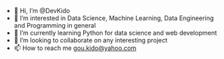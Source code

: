 - 👋 Hi, I’m @DevKido
- 👀 I’m interested in Data Science, Machine Learning, Data Engineering and Programming in general
- 🌱 I’m currently learning Python for data science and web development
- 💞️ I’m looking to collaborate on any interesting project
- 📫 How to reach me gou.kido@yahoo.com

<!---
DevKido/DevKido is a ✨ special ✨ repository because its `README.md` (this file) appears on your GitHub profile.
You can click the Preview link to take a look at your changes.
--->
